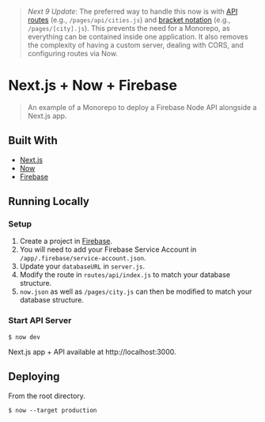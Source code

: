 > _Next 9 Update_: The preferred way to handle this now is with [API routes](https://nextjs.org/docs/api-routes/introduction) (e.g., `/pages/api/cities.js`) and [bracket notation](https://nextjs.org/docs/routing/dynamic-routes) (e.g., `/pages/[city].js`). This prevents the need for a Monorepo, as everything can be contained inside one application. It also removes the complexity of having a custom server, dealing with CORS, and configuring routes via Now. 

# Next.js + Now + Firebase

> An example of a Monorepo to deploy a Firebase Node API alongside a Next.js app.

## Built With

-   [Next.js](https://nextjs.org/)
-   [Now](https://zeit.co/now)
-   [Firebase](https://firebase.google.com)

## Running Locally

### Setup

1. Create a project in [Firebase](https://firebase.google.com/docs/firestore/quickstart).
1. You will need to add your Firebase Service Account in `/app/.firebase/service-account.json`.
1. Update your `databaseURL` in `server.js`.
1. Modify the route in `routes/api/index.js` to match your database structure.
1. `now.json` as well as `/pages/city.js` can then be modified to match your database structure.

### Start API Server

```
$ now dev
```

Next.js app + API available at http://localhost:3000.

## Deploying

From the root directory.

```
$ now --target production
```
